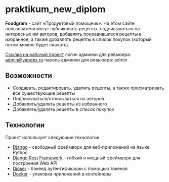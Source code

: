 # praktikum_new_diplom
**Foodgram** - сайт «Продуктовый помощник». На этом сайте пользователи могут публиковать рецепты, подписываться на интересных им авторов, добавлять понравившиеся рецепты в избранное, а также добавлять рецепты в список покупок (который потом можно будет скачать).

[Ссылка на рабочий проект](http://84.201.177.21/)
логин админки для ревьюера: admin@yandex.ru
пароль админки для ревьюера: admin


## Возможности

- Создавать, редактировать, удалять рецепты, а также просматривать все существующие рецепты
- Подписываться/отписываться на авторов
- Добавлять/удалять рецепты из избранного
- Добавлять/удалять рецепты в список покупок

## Технологии

Проект использует следующие технологии:

- [Django](https://www.djangoproject.com/) -  свободный фреймворк для веб-приложений на языке Python
- [Django Rest Framework](https://www.django-rest-framework.org/) - гибкий и мощный фреймворк для построения Web API
- [Djoser](https://djoser.readthedocs.io/en/latest/authentication_backends.html) - бэкенд аутентификации с помощью токенов
- [Docker](https://www.docker.com/) - упаковка приложений в контейнеры
